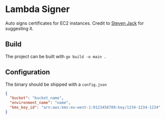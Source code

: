 # Lambda Signer

Auto signs certificates for EC2 instances. Credit to [Steven Jack](https://github.com/stevenjack)
for suggesting it.

## Build
The project can be built with `go build -o main .`

## Configuration
The binary should be shipped with a `config.json`

```json
{
  "bucket": "bucket_name",
  "environment_name": "name",
  "kms_key_id": "arn:aws:kms:eu-west-1:0123456789:key/1234-1234-1234"
}
```
